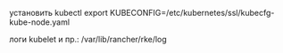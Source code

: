 установить kubectl
export KUBECONFIG=/etc/kubernetes/ssl/kubecfg-kube-node.yaml

логи kubelet и пр.: /var/lib/rancher/rke/log